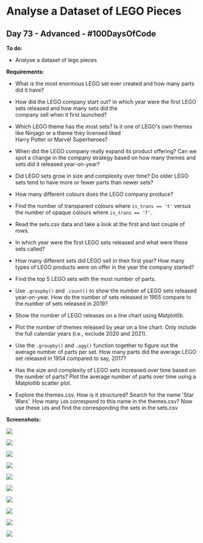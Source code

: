# Analyse a Dataset of LEGO Pieces
## Day 73 - Advanced - \#100DaysOfCode

**To do:**
* Analyse a dataset of lego pieces

**Requirements:**
* What is the most enormous LEGO set ever created and how many parts did it have?

* How did the LEGO company start out? In which year were the first LEGO sets released and how many sets did the  
  company sell when it first launched?

* Which LEGO theme has the most sets? Is it one of LEGO's own themes like Ninjago or a theme they licensed liked  
  Harry Potter or Marvel Superheroes?

* When did the LEGO company really expand its product offering? Can we spot a change in the company strategy based 
  on how many themes and sets did it released year-on-year?

* Did LEGO sets grow in size and complexity over time? Do older LEGO sets tend to have more or fewer parts than 
  newer sets?
  
* How many different colours does the LEGO company produce?

* Find the number of transparent colours where `is_trans == 't'` versus the number of opaque colours 
  where `is_trans == 'f'`.

* Read the sets.csv data and take a look at the first and last couple of rows.

* In which year were the first LEGO sets released and what were these sets called?

* How many different sets did LEGO sell in their first year? How many types of LEGO products were on offer in the 
  year the company started?

* Find the top 5 LEGO sets with the most number of parts.

* Use `.groupby()` and `.count()` to show the number of LEGO sets released year-on-year. How 
  do the number of sets released in 1955 compare to the number of sets released in 2019?

* Show the number of LEGO releases on a line chart using Matplotlib.

* Plot the number of themes released by year on a line chart. Only include the full calendar years (i.e., exclude 
2020 and 2021).

* Use the `.groupby()` and `.agg()` function together to figure out the average number of 
  parts per set. How many parts did the average LEGO set released in 1954 compared to say, 2017?

* Has the size and complexity of LEGO sets increased over time based on the number of parts? Plot the average number 
  of parts over time using a Matplotlib scatter plot.

* Explore the themes.csv. How is it structured? Search for the name 'Star Wars'. How many <code>id</code>s 
  correspond to this name in the themes.csv? Now use these `id`s and find the corresponding the sets in the sets.csv

**Screenshots:**

![](https://github.com/adrianurdar/100DaysOfCode-Bootcamp/blob/main/Day-073/screenshots/screencapture-colab-research-google-drive-1jgoTgaOxbtSLnte3P63VlZ4fQ8jVxLY5-2021-01-04-08_59_39.png)

![](https://github.com/adrianurdar/100DaysOfCode-Bootcamp/blob/main/Day-073/screenshots/screencapture-colab-research-google-drive-1jgoTgaOxbtSLnte3P63VlZ4fQ8jVxLY5-2021-01-04-08_59_55.png)

![](https://github.com/adrianurdar/100DaysOfCode-Bootcamp/blob/main/Day-073/screenshots/screencapture-colab-research-google-drive-1jgoTgaOxbtSLnte3P63VlZ4fQ8jVxLY5-2021-01-04-09_00_09.png)

![](https://github.com/adrianurdar/100DaysOfCode-Bootcamp/blob/main/Day-073/screenshots/screencapture-colab-research-google-drive-1jgoTgaOxbtSLnte3P63VlZ4fQ8jVxLY5-2021-01-04-09_00_27.png)

![](https://github.com/adrianurdar/100DaysOfCode-Bootcamp/blob/main/Day-073/screenshots/screencapture-colab-research-google-drive-1jgoTgaOxbtSLnte3P63VlZ4fQ8jVxLY5-2021-01-04-09_06_59.png)

![](https://github.com/adrianurdar/100DaysOfCode-Bootcamp/blob/main/Day-073/screenshots/screencapture-colab-research-google-drive-1jgoTgaOxbtSLnte3P63VlZ4fQ8jVxLY5-2021-01-04-09_07_17.png)

![](https://github.com/adrianurdar/100DaysOfCode-Bootcamp/blob/main/Day-073/screenshots/screencapture-colab-research-google-drive-1jgoTgaOxbtSLnte3P63VlZ4fQ8jVxLY5-2021-01-05-08_40_52.png)

![](https://github.com/adrianurdar/100DaysOfCode-Bootcamp/blob/main/Day-073/screenshots/screencapture-colab-research-google-drive-1jgoTgaOxbtSLnte3P63VlZ4fQ8jVxLY5-2021-01-05-08_55_22.png)

![](https://github.com/adrianurdar/100DaysOfCode-Bootcamp/blob/main/Day-073/screenshots/screencapture-colab-research-google-drive-1jgoTgaOxbtSLnte3P63VlZ4fQ8jVxLY5-2021-01-05-09_08_00.png)

![](https://github.com/adrianurdar/100DaysOfCode-Bootcamp/blob/main/Day-073/screenshots/screencapture-colab-research-google-drive-1jgoTgaOxbtSLnte3P63VlZ4fQ8jVxLY5-2021-01-05-09_19_09.png)
